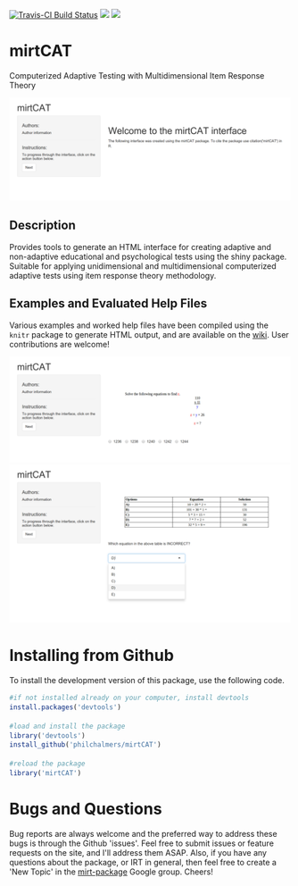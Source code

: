 [![Travis-CI Build Status](https://travis-ci.org/philchalmers/mirtCAT.svg?branch=master)](https://travis-ci.org/philchalmers/mirtCAT) [![](http://www.r-pkg.org/badges/version/mirtCAT)](http://www.r-pkg.org/pkg/mirtCAT) [![](http://cranlogs.r-pkg.org/badges/grand-total/mirtCAT)](https://CRAN.R-project.org/package=mirtCAT)

# mirtCAT

Computerized Adaptive Testing with Multidimensional Item Response Theory

![Welcome](vignettes/01-Welcome.jpg)

## Description

Provides tools to generate an HTML interface for creating adaptive
and non-adaptive educational and psychological tests using the shiny
package. Suitable for applying unidimensional and multidimensional
computerized adaptive tests using item response theory methodology.

## Examples and Evaluated Help Files

Various examples and worked help files have been compiled using the `knitr` package to generate
HTML output, and are available on the [wiki](https://github.com/philchalmers/mirtCAT/wiki).
User contributions are welcome!

![Math](vignettes/04-Math_stem_Question.jpg)
![Table](vignettes/05-Table_stem_question.jpg)

# Installing from Github

To install the development version of this package, use the following code.

```r
#if not installed already on your computer, install devtools
install.packages('devtools')

#load and install the package
library('devtools')
install_github('philchalmers/mirtCAT')

#reload the package
library('mirtCAT')
```

# Bugs and Questions

Bug reports are always welcome and the preferred way to address these bugs is through
the Github 'issues'. Feel free to submit issues or feature requests on the site, and I'll
address them ASAP. Also, if you have any questions about the package, or IRT in general, then
feel free to create a 'New Topic' in the
[mirt-package](https://groups.google.com/forum/#!forum/mirt-package) Google group. Cheers!
